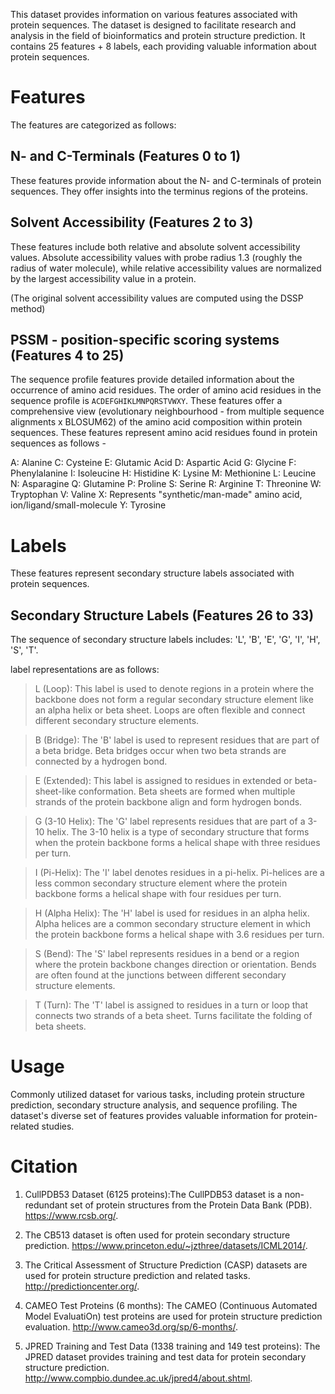 This dataset provides information on various features associated with protein sequences. The dataset is designed to facilitate research and analysis in the field of bioinformatics and protein structure prediction. It contains 25 features + 8 labels, each providing valuable information about protein sequences.

# Features
The features are categorized as follows:

## N- and C-Terminals (Features 0 to 1)
These features provide information about the N- and C-terminals of protein sequences.
They offer insights into the terminus regions of the proteins.
## Solvent Accessibility (Features 2 to 3)
These features include both relative and absolute solvent accessibility values. Absolute accessibility values with probe radius 1.3 (roughly the radius of water molecule), while relative accessibility values are normalized by the largest accessibility value in a protein.

(The original solvent accessibility values are computed using the DSSP method)

## PSSM - position-specific scoring systems (Features 4 to 25)
The sequence profile features provide detailed information about the occurrence of amino acid residues.
The order of amino acid residues in the sequence profile is `ACDEFGHIKLMNPQRSTVWXY`. These features offer a comprehensive view (evolutionary neighbourhood - from multiple sequence alignments x BLOSUM62) of the amino acid composition within protein sequences.
These features represent amino acid residues found in protein sequences as follows -

A: Alanine
C: Cysteine
E: Glutamic Acid
D: Aspartic Acid
G: Glycine
F: Phenylalanine
I: Isoleucine
H: Histidine
K: Lysine
M: Methionine
L: Leucine
N: Asparagine
Q: Glutamine
P: Proline
S: Serine
R: Arginine
T: Threonine
W: Tryptophan
V: Valine
X: Represents "synthetic/man-made" amino acid, ion/ligand/small-molecule
Y: Tyrosine

# Labels
These features represent secondary structure labels associated with protein sequences.

## Secondary Structure Labels (Features 26 to 33)
The sequence of secondary structure labels includes: 'L', 'B', 'E', 'G', 'I', 'H', 'S', 'T'.

label representations are as follows:
> L (Loop): 
This label is used to denote regions in a protein where the backbone does not form a regular secondary structure element like an alpha helix or beta sheet. Loops are often flexible and connect different secondary structure elements.

> B (Bridge): 
The 'B' label is used to represent residues that are part of a beta bridge. Beta bridges occur when two beta strands are connected by a hydrogen bond.

> E (Extended): 
This label is assigned to residues in extended or beta-sheet-like conformation. Beta sheets are formed when multiple strands of the protein backbone align and form hydrogen bonds.

>G (3-10 Helix): 
The 'G' label represents residues that are part of a 3-10 helix. The 3-10 helix is a type of secondary structure that forms when the protein backbone forms a helical shape with three residues per turn.

>I (Pi-Helix):
The 'I' label denotes residues in a pi-helix. Pi-helices are a less common secondary structure element where the protein backbone forms a helical shape with four residues per turn.

>H (Alpha Helix): 
The 'H' label is used for residues in an alpha helix. Alpha helices are a common secondary structure element in which the protein backbone forms a helical shape with 3.6 residues per turn.

>S (Bend): 
The 'S' label represents residues in a bend or a region where the protein backbone changes direction or orientation. Bends are often found at the junctions between different secondary structure elements.

>T (Turn): 
The 'T' label is assigned to residues in a turn or loop that connects two strands of a beta sheet. Turns facilitate the folding of beta sheets.




# Usage
Commonly utilized dataset for various tasks, including protein structure prediction, secondary structure analysis, and sequence profiling. The dataset's diverse set of features provides valuable information for protein-related studies.

# Citation

1. CullPDB53 Dataset (6125 proteins):The CullPDB53 dataset is a non-redundant set of protein structures from the Protein Data Bank (PDB). https://www.rcsb.org/.

2. The CB513 dataset is often used for protein secondary structure prediction. https://www.princeton.edu/~jzthree/datasets/ICML2014/.

3. The Critical Assessment of Structure Prediction (CASP) datasets are used for protein structure prediction and related tasks. http://predictioncenter.org/.

4. CAMEO Test Proteins (6 months): The CAMEO (Continuous Automated Model EvaluatiOn) test proteins are used for protein structure prediction evaluation. http://www.cameo3d.org/sp/6-months/.

5. JPRED Training and Test Data (1338 training and 149 test proteins): The JPRED dataset provides training and test data for protein secondary structure prediction. http://www.compbio.dundee.ac.uk/jpred4/about.shtml.


